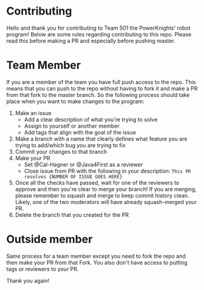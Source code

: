 # Contributing

Hello and thank you for contributing to Team 501 the PowerKnights' robot program! Below are some rules regarding contributing to this repo. Please read this before making a PR and  especially before pushing master.

# Team Member

If you are a member of the team you have full push access to the repo. This means that you can push to the repo without having to fork it and make a PR from that fork to the master branch. So the following process should take place when you want to make changes to the program:

1. Make an issue 
    * Add a clear description of what you're trying to solve
    * Assign to yourself or another member
    * Add tags that align with the goal of the issue
2. Make a branch with a name that clearly defines what feature you are trying to add/which bug you are trying to fix
3. Commit your changes to that branch
4. Make your PR
    * Set @Cal-Hagner or @Java4First as a reviewer
    * Close issue from PR with the following in your description: `This PR resolves {NUMBER OF ISSUE GOES HERE}`
5. Once all the checks have passed, wait for one of the reviewers to approve and then you're clear to merge your branch! If you are merging, please remember to squash and merge to keep commit history clean. Likely, one of the two moderators will have already squash-merged your PR.
6. Delete the branch that you created for the PR

# Outside member

Same process for a team member except you need to fork the repo and then make your PR from that Fork. You also don't have access to putting tags or reviewers to your PR.

Thank you again!
